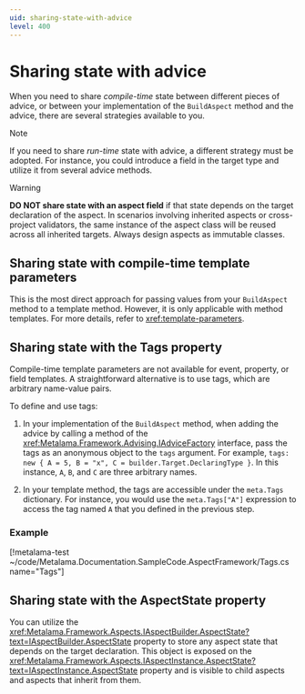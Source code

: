 ```yaml
---
uid: sharing-state-with-advice
level: 400
---
```


# Sharing state with advice

When you need to share _compile-time_ state between different pieces of advice, or between your implementation of the `BuildAspect` method and the advice, there are several strategies available to you.

> [!NOTE]
> If you need to share _run-time_ state with advice, a different strategy must be adopted. For instance, you could introduce a field in the target type and utilize it from several advice methods.

> [!WARNING]
> **DO NOT share state with an aspect field** if that state depends on the target declaration of the aspect. In scenarios involving inherited aspects or cross-project validators, the same instance of the aspect class will be reused across all inherited targets. Always design aspects as immutable classes.

## Sharing state with compile-time template parameters

This is the most direct approach for passing values from your `BuildAspect` method to a template method. However, it is only applicable with method templates. For more details, refer to <xref:template-parameters>.

## Sharing state with the Tags property

Compile-time template parameters are not available for event, property, or field templates. A straightforward alternative is to use tags, which are arbitrary name-value pairs.

To define and use tags:

1. In your implementation of the `BuildAspect` method, when adding the advice by calling a method of the <xref:Metalama.Framework.Advising.IAdviceFactory> interface, pass the tags as an anonymous object to the `tags` argument. For example, `tags: new { A = 5, B = "x", C = builder.Target.DeclaringType }`. In this instance, `A`, `B`, and `C` are three arbitrary names.

2. In your template method, the tags are accessible under the `meta.Tags` dictionary. For instance, you would use the `meta.Tags["A"]` expression to access the tag named `A` that you defined in the previous step.

### Example

[!metalama-test  ~/code/Metalama.Documentation.SampleCode.AspectFramework/Tags.cs name="Tags"]

## Sharing state with the AspectState property

You can utilize the <xref:Metalama.Framework.Aspects.IAspectBuilder.AspectState?text=IAspectBuilder.AspectState> property to store any aspect state that depends on the target declaration. This object is exposed on the <xref:Metalama.Framework.Aspects.IAspectInstance.AspectState?text=IAspectInstance.AspectState> property and is visible to child aspects and aspects that inherit from them.


